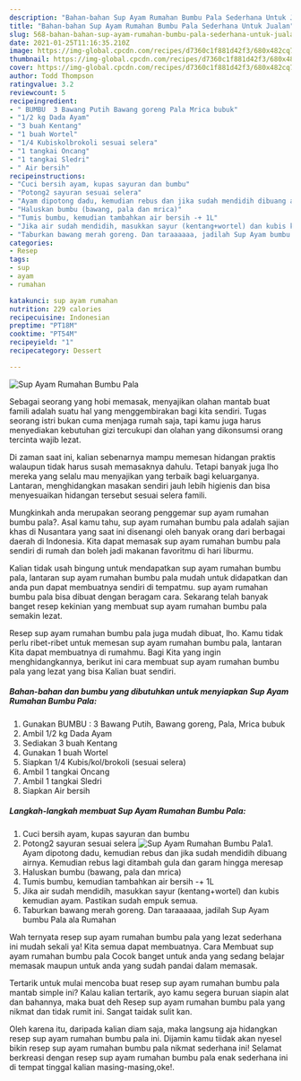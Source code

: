 ```yaml
---
description: "Bahan-bahan Sup Ayam Rumahan Bumbu Pala Sederhana Untuk Jualan"
title: "Bahan-bahan Sup Ayam Rumahan Bumbu Pala Sederhana Untuk Jualan"
slug: 568-bahan-bahan-sup-ayam-rumahan-bumbu-pala-sederhana-untuk-jualan
date: 2021-01-25T11:16:35.210Z
image: https://img-global.cpcdn.com/recipes/d7360c1f881d42f3/680x482cq70/sup-ayam-rumahan-bumbu-pala-foto-resep-utama.jpg
thumbnail: https://img-global.cpcdn.com/recipes/d7360c1f881d42f3/680x482cq70/sup-ayam-rumahan-bumbu-pala-foto-resep-utama.jpg
cover: https://img-global.cpcdn.com/recipes/d7360c1f881d42f3/680x482cq70/sup-ayam-rumahan-bumbu-pala-foto-resep-utama.jpg
author: Todd Thompson
ratingvalue: 3.2
reviewcount: 5
recipeingredient:
- " BUMBU  3 Bawang Putih Bawang goreng Pala Mrica bubuk"
- "1/2 kg Dada Ayam"
- "3 buah Kentang"
- "1 buah Wortel"
- "1/4 Kubiskolbrokoli sesuai selera"
- "1 tangkai Oncang"
- "1 tangkai Sledri"
- " Air bersih"
recipeinstructions:
- "Cuci bersih ayam, kupas sayuran dan bumbu"
- "Potong2 sayuran sesuai selera"
- "Ayam dipotong dadu, kemudian rebus dan jika sudah mendidih dibuang airnya. Kemudian rebus lagi ditambah gula dan garam hingga meresap"
- "Haluskan bumbu (bawang, pala dan mrica)"
- "Tumis bumbu, kemudian tambahkan air bersih -+ 1L"
- "Jika air sudah mendidih, masukkan sayur (kentang+wortel) dan kubis kemudian ayam. Pastikan sudah empuk semua."
- "Taburkan bawang merah goreng. Dan taraaaaaa, jadilah Sup Ayam bumbu Pala ala Rumahan"
categories:
- Resep
tags:
- sup
- ayam
- rumahan

katakunci: sup ayam rumahan 
nutrition: 229 calories
recipecuisine: Indonesian
preptime: "PT18M"
cooktime: "PT54M"
recipeyield: "1"
recipecategory: Dessert

---
```



![Sup Ayam Rumahan Bumbu Pala](https://img-global.cpcdn.com/recipes/d7360c1f881d42f3/680x482cq70/sup-ayam-rumahan-bumbu-pala-foto-resep-utama.jpg)

Sebagai seorang yang hobi memasak, menyajikan olahan mantab buat famili adalah suatu hal yang menggembirakan bagi kita sendiri. Tugas seorang istri bukan cuma menjaga rumah saja, tapi kamu juga harus menyediakan kebutuhan gizi tercukupi dan olahan yang dikonsumsi orang tercinta wajib lezat.

Di zaman  saat ini, kalian sebenarnya mampu memesan hidangan praktis walaupun tidak harus susah memasaknya dahulu. Tetapi banyak juga lho mereka yang selalu mau menyajikan yang terbaik bagi keluarganya. Lantaran, menghidangkan masakan sendiri jauh lebih higienis dan bisa menyesuaikan hidangan tersebut sesuai selera famili. 



Mungkinkah anda merupakan seorang penggemar sup ayam rumahan bumbu pala?. Asal kamu tahu, sup ayam rumahan bumbu pala adalah sajian khas di Nusantara yang saat ini disenangi oleh banyak orang dari berbagai daerah di Indonesia. Kita dapat memasak sup ayam rumahan bumbu pala sendiri di rumah dan boleh jadi makanan favoritmu di hari liburmu.

Kalian tidak usah bingung untuk mendapatkan sup ayam rumahan bumbu pala, lantaran sup ayam rumahan bumbu pala mudah untuk didapatkan dan anda pun dapat membuatnya sendiri di tempatmu. sup ayam rumahan bumbu pala bisa dibuat dengan beragam cara. Sekarang telah banyak banget resep kekinian yang membuat sup ayam rumahan bumbu pala semakin lezat.

Resep sup ayam rumahan bumbu pala juga mudah dibuat, lho. Kamu tidak perlu ribet-ribet untuk memesan sup ayam rumahan bumbu pala, lantaran Kita dapat membuatnya di rumahmu. Bagi Kita yang ingin menghidangkannya, berikut ini cara membuat sup ayam rumahan bumbu pala yang lezat yang bisa Kalian buat sendiri.

<!--inarticleads1-->

##### Bahan-bahan dan bumbu yang dibutuhkan untuk menyiapkan Sup Ayam Rumahan Bumbu Pala:

1. Gunakan  BUMBU : 3 Bawang Putih, Bawang goreng, Pala, Mrica bubuk
1. Ambil 1/2 kg Dada Ayam
1. Sediakan 3 buah Kentang
1. Gunakan 1 buah Wortel
1. Siapkan 1/4 Kubis/kol/brokoli (sesuai selera)
1. Ambil 1 tangkai Oncang
1. Ambil 1 tangkai Sledri
1. Siapkan  Air bersih




<!--inarticleads2-->

##### Langkah-langkah membuat Sup Ayam Rumahan Bumbu Pala:

1. Cuci bersih ayam, kupas sayuran dan bumbu
1. Potong2 sayuran sesuai selera
<img src="https://img-global.cpcdn.com/steps/85ddddbb4c92da1f/160x128cq70/sup-ayam-rumahan-bumbu-pala-langkah-memasak-2-foto.jpg" alt="Sup Ayam Rumahan Bumbu Pala">1. Ayam dipotong dadu, kemudian rebus dan jika sudah mendidih dibuang airnya. Kemudian rebus lagi ditambah gula dan garam hingga meresap
1. Haluskan bumbu (bawang, pala dan mrica)
1. Tumis bumbu, kemudian tambahkan air bersih -+ 1L
1. Jika air sudah mendidih, masukkan sayur (kentang+wortel) dan kubis kemudian ayam. Pastikan sudah empuk semua.
1. Taburkan bawang merah goreng. Dan taraaaaaa, jadilah Sup Ayam bumbu Pala ala Rumahan




Wah ternyata resep sup ayam rumahan bumbu pala yang lezat sederhana ini mudah sekali ya! Kita semua dapat membuatnya. Cara Membuat sup ayam rumahan bumbu pala Cocok banget untuk anda yang sedang belajar memasak maupun untuk anda yang sudah pandai dalam memasak.

Tertarik untuk mulai mencoba buat resep sup ayam rumahan bumbu pala mantab simple ini? Kalau kalian tertarik, ayo kamu segera buruan siapin alat dan bahannya, maka buat deh Resep sup ayam rumahan bumbu pala yang nikmat dan tidak rumit ini. Sangat taidak sulit kan. 

Oleh karena itu, daripada kalian diam saja, maka langsung aja hidangkan resep sup ayam rumahan bumbu pala ini. Dijamin kamu tiidak akan nyesel bikin resep sup ayam rumahan bumbu pala nikmat sederhana ini! Selamat berkreasi dengan resep sup ayam rumahan bumbu pala enak sederhana ini di tempat tinggal kalian masing-masing,oke!.

